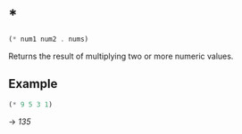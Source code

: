 # *
```scheme
(* num1 num2 . nums)
```
Returns the result of multiplying two or more numeric values.

## Example
```scheme
(* 9 5 3 1)
```
-> *135*